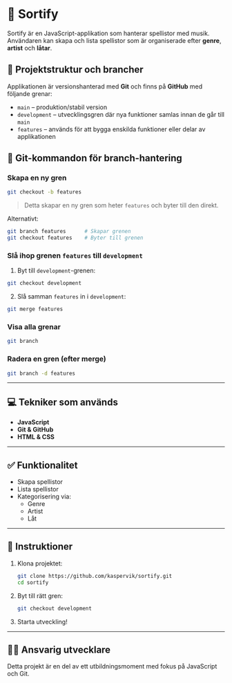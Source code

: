 # 🎵 Sortify

Sortify är en JavaScript-applikation som hanterar spellistor med musik. Användaren kan skapa och lista spellistor som är organiserade efter **genre**, **artist** och **låtar**.

## 📁 Projektstruktur och brancher

Applikationen är versionshanterad med **Git** och finns på **GitHub** med följande grenar:

- `main` – produktion/stabil version
- `development` – utvecklingsgren där nya funktioner samlas innan de går till `main`
- `features` – används för att bygga enskilda funktioner eller delar av applikationen

## 🔧 Git-kommandon för branch-hantering

### Skapa en ny gren

```bash
git checkout -b features
```

> Detta skapar en ny gren som heter `features` och byter till den direkt.

Alternativt:

```bash
git branch features      # Skapar grenen
git checkout features    # Byter till grenen
```

### Slå ihop grenen `features` till `development`

1. Byt till `development`-grenen:

```bash
git checkout development
```

2. Slå samman `features` in i `development`:

```bash
git merge features
```

### Visa alla grenar

```bash
git branch
```

### Radera en gren (efter merge)

```bash
git branch -d features
```

---

## 💻 Tekniker som används

- **JavaScript**
- **Git & GitHub**
- **HTML & CSS**

---

## ✅ Funktionalitet

- Skapa spellistor
- Lista spellistor
- Kategorisering via:
  - Genre
  - Artist
  - Låt

---

## 📌 Instruktioner

1. Klona projektet:

   ```bash
   git clone https://github.com/kaspervik/sortify.git
   cd sortify
   ```

2. Byt till rätt gren:

   ```bash
   git checkout development
   ```

3. Starta utveckling!

---

## 🧑‍💻 Ansvarig utvecklare

Detta projekt är en del av ett utbildningsmoment med fokus på JavaScript och Git.
